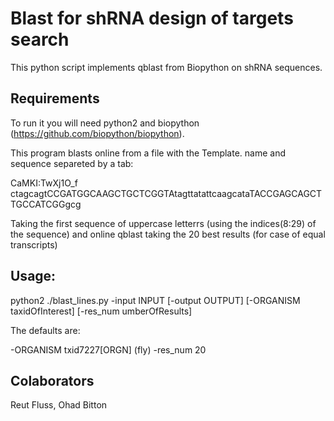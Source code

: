 # Blast for shRNA design of targets search

This python script implements qblast from Biopython on shRNA sequences.

## Requirements 

To run it you will need python2 and biopython (https://github.com/biopython/biopython).

This program blasts online from a file with the Template. name and sequence separeted by a tab: 

CaMKI:TwXj1O_f	ctagcagtCCGATGGCAAGCTGCTCGGTAtagttatattcaagcataTACCGAGCAGCTTGCCATCGGgcg

Taking the first sequence of uppercase letterrs (using the indices(8:29) of the sequence) and online qblast taking the 20 best results (for case of equal transcripts)

## Usage:

python2 ./blast_lines.py -input INPUT [-output OUTPUT] [-ORGANISM taxidOfInterest] [-res_num umberOfResults]

The defaults are:
  
  -ORGANISM txid7227[ORGN] (fly)
  -res_num 20
  
## Colaborators

   Reut Fluss, Ohad Bitton
  






